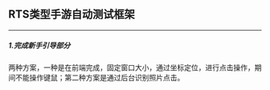 ## RTS类型手游自动测试框架
---
##### 1.完成新手引导部分
两种方案，一种是在前端完成，固定窗口大小，通过坐标定位，进行点击操作，期间不能操作键鼠；第二种方案是通过后台识别照片点击。
